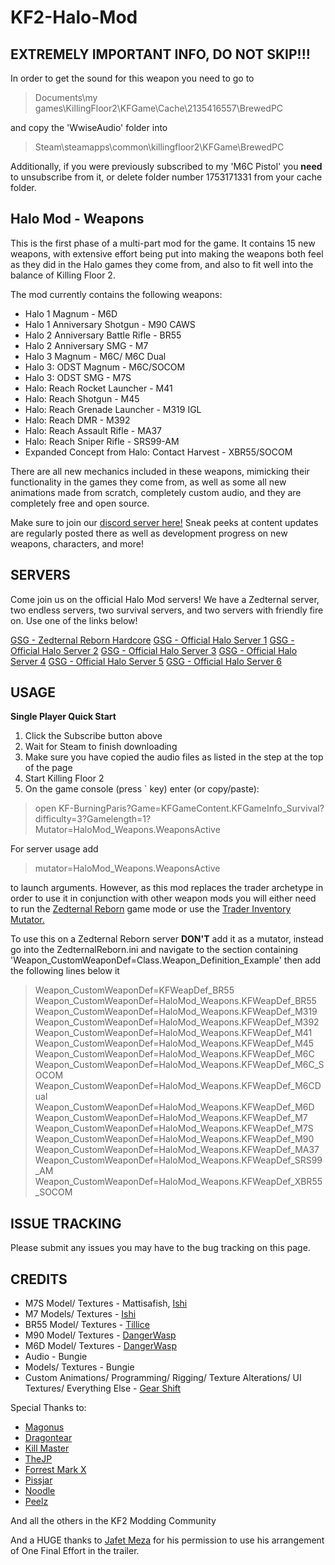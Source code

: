 # KF2-Halo-Mod

## EXTREMELY IMPORTANT INFO, DO NOT SKIP!!!

In order to get the sound for this weapon you need to go to
>Documents\my games\KillingFloor2\KFGame\Cache\2135416557\BrewedPC

and copy the 'WwiseAudio' folder into
>Steam\steamapps\common\killingfloor2\KFGame\BrewedPC

Additionally, if you were previously subscribed to my 'M6C Pistol' you **need** to unsubscribe from it, or delete folder number 1753171331 from your cache folder.

## Halo Mod - Weapons
This is the first phase of a multi-part mod for the game. It contains 15 new weapons, with extensive effort being put into making the weapons both feel as they did in the Halo games they come from, and also to fit well into the balance of Killing Floor 2.

The mod currently contains the following weapons:

- Halo 1 Magnum - M6D
- Halo 1 Anniversary Shotgun - M90 CAWS
- Halo 2 Anniversary Battle Rifle - BR55
- Halo 2 Anniversary SMG - M7
- Halo 3 Magnum - M6C/ M6C Dual
- Halo 3: ODST Magnum - M6C/SOCOM
- Halo 3: ODST SMG - M7S
- Halo: Reach Rocket Launcher - M41
- Halo: Reach Shotgun - M45
- Halo: Reach Grenade Launcher - M319 IGL
- Halo: Reach DMR - M392
- Halo: Reach Assault Rifle - MA37
- Halo: Reach Sniper Rifle - SRS99-AM
- Expanded Concept from Halo: Contact Harvest - XBR55/SOCOM

There are all new mechanics included in these weapons, mimicking their functionality in the games they come from, as well as some all new animations made from scratch, completely custom audio, and they are completely free and open source.

Make sure to join our [discord server here!](https://discord.gg/9AXPjaQ) Sneak peeks at content updates are regularly posted there as well as development progress on new weapons, characters, and more!


## SERVERS
Come join us on the official Halo Mod servers! We have a Zedternal server, two endless servers, two survival servers, and two servers with friendly fire on. Use one of the links below!

[GSG - Zedternal Reborn Hardcore](steam://rungameid/232090/connect/73.180.142.115:7783/)
[GSG - Official Halo Server 1](steam://rungameid/232090/connect/73.180.142.115:7789/)
[GSG - Official Halo Server 2](steam://rungameid/232090/connect/73.180.142.115:7791/)
[GSG - Official Halo Server 3](steam://rungameid/232090/connect/73.180.142.115:7793/)
[GSG - Official Halo Server 4](steam://rungameid/232090/connect/73.180.142.115:7795/)
[GSG - Official Halo Server 5](steam://rungameid/232090/connect/73.180.142.115:7797/)
[GSG - Official Halo Server 6](steam://rungameid/232090/connect/73.180.142.115:7799/)


## USAGE
**Single Player Quick Start**
1. Click the Subscribe button above
2. Wait for Steam to finish downloading
3. Make sure you have copied the audio files as listed in the step at the top of the page
3. Start Killing Floor 2
4. On the game console (press ` key) enter (or copy/paste):
>open KF-BurningParis?Game=KFGameContent.KFGameInfo_Survival?difficulty=3?Gamelength=1?Mutator=HaloMod_Weapons.WeaponsActive

For server usage add

>mutator=HaloMod_Weapons.WeaponsActive

to launch arguments. However, as this mod replaces the trader archetype in order to use it in conjunction with other weapon mods you will either need to run the [Zedternal Reborn](https://steamcommunity.com/sharedfiles/filedetails/?id=2058869377) game mode or use the [Trader Inventory Mutator.](https://steamcommunity.com/sharedfiles/filedetails/?id=1131663339)

To use this on a Zedternal Reborn server **DON'T** add it as a mutator, instead go into the ZedternalReborn.ini and navigate to the section containing 'Weapon_CustomWeaponDef=Class.Weapon_Definition_Example'
then add the following lines below it

>Weapon_CustomWeaponDef=KFWeapDef_BR55
>Weapon_CustomWeaponDef=HaloMod_Weapons.KFWeapDef_BR55
>Weapon_CustomWeaponDef=HaloMod_Weapons.KFWeapDef_M319
>Weapon_CustomWeaponDef=HaloMod_Weapons.KFWeapDef_M392
>Weapon_CustomWeaponDef=HaloMod_Weapons.KFWeapDef_M41
>Weapon_CustomWeaponDef=HaloMod_Weapons.KFWeapDef_M45
>Weapon_CustomWeaponDef=HaloMod_Weapons.KFWeapDef_M6C
>Weapon_CustomWeaponDef=HaloMod_Weapons.KFWeapDef_M6C_SOCOM
>Weapon_CustomWeaponDef=HaloMod_Weapons.KFWeapDef_M6CDual
>Weapon_CustomWeaponDef=HaloMod_Weapons.KFWeapDef_M6D
>Weapon_CustomWeaponDef=HaloMod_Weapons.KFWeapDef_M7
>Weapon_CustomWeaponDef=HaloMod_Weapons.KFWeapDef_M7S
>Weapon_CustomWeaponDef=HaloMod_Weapons.KFWeapDef_M90
>Weapon_CustomWeaponDef=HaloMod_Weapons.KFWeapDef_MA37
>Weapon_CustomWeaponDef=HaloMod_Weapons.KFWeapDef_SRS99_AM
>Weapon_CustomWeaponDef=HaloMod_Weapons.KFWeapDef_XBR55_SOCOM


## ISSUE TRACKING
Please submit any issues you may have to the bug tracking on this page.


## CREDITS

- M7S Model/ Textures - Mattisafish, [Ishi](https://steamcommunity.com/id/mendicat)
- M7 Models/ Textures - [Ishi](https://steamcommunity.com/id/mendicat)
- BR55 Model/ Textures - [Tillice](https://steamcommunity.com/id/Tillice)
- M90 Model/ Textures - [DangerWasp](https://steamcommunity.com/id/dangerwasp)
- M6D Model/ Textures - [DangerWasp](https://steamcommunity.com/id/dangerwasp)
- Audio - Bungie
- Models/ Textures - Bungie
- Custom Animations/ Programming/ Rigging/ Texture Alterations/ UI Textures/ Everything Else - [Gear Shift](https://steamcommunity.com/id/g3arshift/)

Special Thanks to:

- [Magonus](https://steamcommunity.com/id/magonus)
- [Dragontear](https://steamcommunity.com/profiles/76561198057043296)
- [Kill Master](https://steamcommunity.com/id/KlLLMaster)
- [TheJP](https://steamcommunity.com/id/Altrentorae/)
- [Forrest Mark X](https://steamcommunity.com/id/ForrestMarkX)
- [Pissjar](https://steamcommunity.com/id/PissJar69)
- [Noodle](https://steamcommunity.com/id/jwshields)
- [Peelz](https://steamcommunity.com/id/LouisTakePILLz)

And all the others in the KF2 Modding Community

And a HUGE thanks to [Jafet Meza](https://www.youtube.com/channel/UCio5EkaSBFXlX4dRy-RzLXA) for his permission to use his arrangement of One Final Effort in the trailer.

